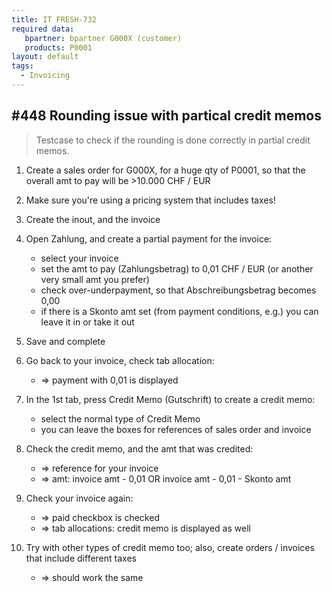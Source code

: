 ```yaml
---
title: IT FRESH-732
required data:
   bpartner: bpartner G000X (customer)
   products: P0001   
layout: default
tags:
  - Invoicing
---
```

## #448 Rounding issue with partical credit memos

> Testcase to check if the rounding is done correctly in partial credit memos.


1. Create a sales order for G000X, for a huge qty of P0001, so that the overall amt to pay will be >10.000 CHF / EUR

1. Make sure you're using a pricing system that includes taxes!

1. Create the inout, and the invoice

1. Open Zahlung, and create a partial payment for the invoice:
	* select your invoice
	* set the amt to pay (Zahlungsbetrag) to 0,01 CHF / EUR (or another very small amt you prefer)
	* check over-underpayment, so that Abschreibungsbetrag becomes 0,00
	* if there is a Skonto amt set (from payment conditions, e.g.) you can leave it in or take it out
	
1. Save and complete

1. Go back to your invoice, check tab allocation:
	* => payment with 0,01 is displayed
	
1. In the 1st tab, press Credit Memo (Gutschrift) to create a credit memo:
	* select the normal type of Credit Memo
	* you can leave the boxes for references of sales order and invoice
	
1. Check the credit memo, and the amt that was credited:
	* => reference for your invoice
	* => amt: invoice amt - 0,01 OR invoice amt - 0,01 - Skonto amt
	
1. Check your invoice again:
	* => paid checkbox is checked
	* => tab allocations: credit memo is displayed as well
	
1. Try with other types of credit memo too; also, create orders / invoices that include different taxes
	* => should work the same 